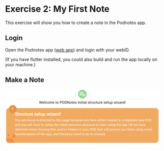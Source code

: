 # Exercise 2: My First Note

This exercise will show you how to create a note in the Podnotes app.

## Login

Open the Podnotes app ([web app](https://Podnotes.solidcommunity.au/)) and login with your webID.

(If you have flutter installed, you could also build and run the app locally on your machine.)



## Make a Note



![Podnotes Setup Wizard](../assets/images/pod_wizard.png)
